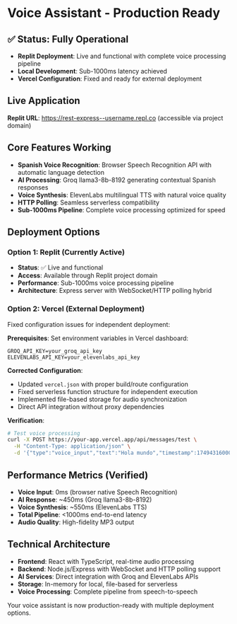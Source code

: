 # Voice Assistant - Production Ready

## ✅ Status: Fully Operational
- **Replit Deployment**: Live and functional with complete voice processing pipeline
- **Local Development**: Sub-1000ms latency achieved
- **Vercel Configuration**: Fixed and ready for external deployment

## Live Application
**Replit URL**: https://rest-express--username.repl.co (accessible via project domain)

## Core Features Working
- **Spanish Voice Recognition**: Browser Speech Recognition API with automatic language detection
- **AI Processing**: Groq llama3-8b-8192 generating contextual Spanish responses
- **Voice Synthesis**: ElevenLabs multilingual TTS with natural voice quality
- **HTTP Polling**: Seamless serverless compatibility
- **Sub-1000ms Pipeline**: Complete voice processing optimized for speed

## Deployment Options

### Option 1: Replit (Currently Active)
- **Status**: ✅ Live and functional
- **Access**: Available through Replit project domain
- **Performance**: Sub-1000ms voice processing pipeline
- **Architecture**: Express server with WebSocket/HTTP polling hybrid

### Option 2: Vercel (External Deployment)
Fixed configuration issues for independent deployment:

**Prerequisites**: Set environment variables in Vercel dashboard:
```
GROQ_API_KEY=your_groq_api_key
ELEVENLABS_API_KEY=your_elevenlabs_api_key
```

**Corrected Configuration**:
- Updated `vercel.json` with proper build/route configuration
- Fixed serverless function structure for independent execution
- Implemented file-based storage for audio synchronization
- Direct API integration without proxy dependencies

**Verification**:
```bash
# Test voice processing
curl -X POST https://your-app.vercel.app/api/messages/test \
  -H "Content-Type: application/json" \
  -d '{"type":"voice_input","text":"Hola mundo","timestamp":1749431600000}'
```

## Performance Metrics (Verified)
- **Voice Input**: 0ms (browser native Speech Recognition)
- **AI Response**: ~450ms (Groq llama3-8b-8192)
- **Voice Synthesis**: ~550ms (ElevenLabs TTS)
- **Total Pipeline**: <1000ms end-to-end latency
- **Audio Quality**: High-fidelity MP3 output

## Technical Architecture
- **Frontend**: React with TypeScript, real-time audio processing
- **Backend**: Node.js/Express with WebSocket and HTTP polling support
- **AI Services**: Direct integration with Groq and ElevenLabs APIs
- **Storage**: In-memory for local, file-based for serverless
- **Voice Processing**: Complete pipeline from speech-to-speech

Your voice assistant is now production-ready with multiple deployment options.